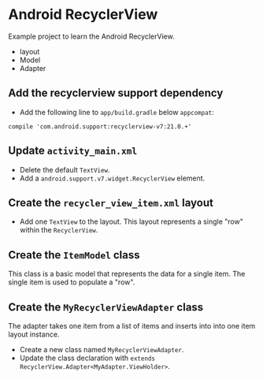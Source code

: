 # Android RecyclerView

Example project to learn the Android RecyclerView.

- layout
- Model
- Adapter

## Add the recyclerview support dependency

- Add the following line to `app/build.gradle` below `appcompat`:

```
compile 'com.android.support:recyclerview-v7:21.0.+'
```

## Update `activity_main.xml`

- Delete the default `TextView`.
- Add a `android.support.v7.widget.RecyclerView` element.

## Create the `recycler_view_item.xml` layout

- Add one `TextView` to the layout. This layout represents a single "row" within the `RecyclerView`.

## Create the `ItemModel` class

This class is a basic model that represents the data for a single item. The single item is used to
populate a "row".

## Create the `MyRecyclerViewAdapter` class

The adapter takes one item from a list of items and inserts into into one item layout instance.

- Create a new class named `MyRecyclerViewAdapter`.
- Update the class declaration with `extends RecyclerView.Adapter<MyAdapter.ViewHolder>`.

